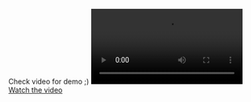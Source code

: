 Check video for demo ;)
[![Watch the video](https://github.com/bockholt/dino-gamer/blob/master/demo.mp4)](https://github.com/bockholt/dino-gamer/blob/master/demo.mp4)
